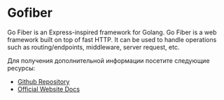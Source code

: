 # Gofiber

Go Fiber is an Express-inspired framework for Golang. Go Fiber is a web framework built on top of fast HTTP. It can be used to handle operations such as routing/endpoints, middleware, server request, etc.

Для получения дополнительной информации посетите следующие ресурсы:

- [Github Repository](https://github.com/gofiber/fiber)
- [Official Website Docs](https://docs.gofiber.io/)
